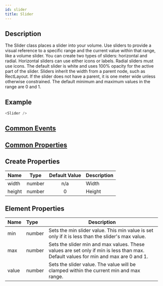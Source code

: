 ```yaml
---
id: slider
title: Slider
---
```

## Description
The Slider class places a slider into your volume. Use sliders to provide a visual reference to a specific range and the current value within that range, like a volume slider. You can create two types of sliders: horizontal and radial. Horizontal sliders can use either icons or labels. Radial sliders must use icons. The default slider is white and uses 100% opacity for the active part of the slider. Sliders inherit the width from a parent node, such as RectLayout. If the slider does not have a parent, it is one meter wide unless otherwise constrained. The default minimum and maximum values in the range are 0 and 1.

## Example

```javascript
<Slider />
```

## [Common Events](../types/Events.md)

## [Common Properties](../types/Properties.md)

## Create Properties

| Name   | Type   | Default Value | Description |
| ------ | ------ | :-----------: | ----------- |
| width  | number |      n/a      | Width       |
| height | number |       0       | Height      |

## Element Properties

| Name   | Type   | Description |
| :----- | :----- | ----------- |
| min    | number | Sets the min slider value. This min value is set only if it is less than the slider's max value. |
| max    | number | Sets the slider min and max values. These values are set only if min is less than max. Default values for min and max are 0 and 1. |
| value  | number | Sets the slider value. The value will be clamped within the current min and max range. |